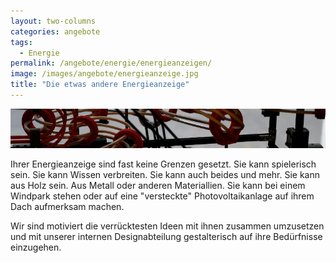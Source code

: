 ```yaml
---
layout: two-columns
categories: angebote
tags:
  - Energie
permalink: /angebote/energie/energieanzeigen/
image: /images/angebote/energieanzeige.jpg
title: "Die etwas andere Energieanzeige"
---
```

<div class="angebot-top-wide"><img title="Energieanzeigen" src="/images/angebote/energieanzeigen_sub.jpg"></div>

Ihrer Energieanzeige sind fast keine Grenzen gesetzt. Sie kann spielerisch sein. Sie kann Wissen verbreiten. Sie kann auch beides und mehr. Sie kann aus Holz sein. Aus Metall oder anderen Materiallien. Sie kann bei einem Windpark stehen oder auf eine "versteckte" Photovoltaikanlage auf ihrem Dach aufmerksam machen.

Wir sind motiviert die verrücktesten Ideen mit ihnen zusammen umzusetzen und mit unserer internen Designabteilung gestalterisch auf ihre Bedürfnisse einzugehen.
